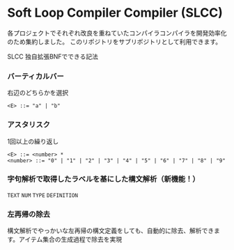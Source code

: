 # Soft Loop Compiler Compiler (SLCC)

各プロジェクトでそれぞれ改良を重ねていたコンパイラコンパイラを開発効率化のため集約しました。
このリポジトリをサブリポジトリとして利用できます。

SLCC 独自拡張BNFでできる記法

### バーティカルバー
右辺のどちらかを選択

`<E> ::= "a" | "b"`

### アスタリスク
1回以上の繰り返し

`<E> ::= <number> * ` </br>
`<number> ::= "0" | "1" | "2" | "3" | "4" | "5" | "6" | "7" | "8" | "9"`

### 字句解析で取得したラベルを基にした構文解析（新機能！）
`TEXT` `NUM` `TYPE` `DEFINITION`

### 左再帰の除去
構文解析でやっかいな左再帰の構文定義をしても、自動的に除去、解析できます。アイテム集合の生成過程で除去を実現

